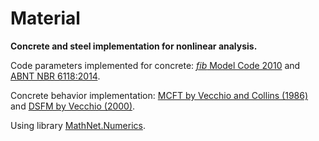 # Material
**Concrete and steel implementation for nonlinear analysis.**

Code parameters implemented for concrete: [*fib* Model Code 2010](https://www.fib-international.org/publications/fib-bulletins/model-code-2010-final-draft,-volume-1-detail.html) and [ABNT NBR 6118:2014](https://www.abntcatalogo.com.br/norma.aspx?ID=317027).

Concrete behavior implementation: [MCFT by Vecchio and Collins (1986)](https://www.concrete.org/publications/internationalconcreteabstractsportal.aspx?m=details&ID=10416) and [DSFM by Vecchio (2000)](https://ascelibrary.org/doi/10.1061/(ASCE)0733-9445(2000)126%3A9(1070)).

Using library [MathNet.Numerics](https://github.com/mathnet/mathnet-numerics).
